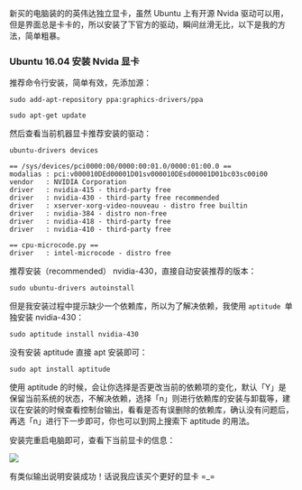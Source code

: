 新买的电脑装的的英伟达独立显卡，虽然 Ubuntu 上有开源 Nvida 驱动可以用，但是界面总是卡卡的，所以安装了下官方的驱动，瞬间丝滑无比，以下是我的方法，简单粗暴。

### Ubuntu 16.04 安装 Nvida 显卡

推荐命令行安装，简单有效，先添加源：

```shell
sudo add-apt-repository ppa:graphics-drivers/ppa

sudo apt-get update
```

然后查看当前机器显卡推荐安装的驱动：

```shell
ubuntu-drivers devices

== /sys/devices/pci0000:00/0000:00:01.0/0000:01:00.0 ==
modalias : pci:v000010DEd00001D01sv000010DEsd00001D01bc03sc00i00
vendor   : NVIDIA Corporation
driver   : nvidia-415 - third-party free
driver   : nvidia-430 - third-party free recommended
driver   : xserver-xorg-video-nouveau - distro free builtin
driver   : nvidia-384 - distro non-free
driver   : nvidia-418 - third-party free
driver   : nvidia-410 - third-party free

== cpu-microcode.py ==
driver   : intel-microcode - distro free
```

推荐安装（recommended） nvidia-430，直接自动安装推荐的版本：

```shell
sudo ubuntu-drivers autoinstall
```

但是我安装过程中提示缺少一个依赖库，所以为了解决依赖，我使用 `aptitude `单独安装 nvidia-430：

```shell
sudo aptitude install nvidia-430
```

没有安装 aptitude 直接 apt 安装即可：

```shell
sudo apt install aptitude
```

使用 aptitude 的时候，会让你选择是否更改当前的依赖项的变化，默认「Y」是保留当前系统的状态，不解决依赖，选择「n」则进行依赖库的安装与卸载等，建议在安装的时候查看控制台输出，看看是否有误删除的依赖库，确认没有问题后，再选「n」进行下一步即可，你也可以到网上搜索下 aptitude 的用法。

安装完重启电脑即可，查看下当前显卡的信息：

![](https://dlonng.oss-cn-shenzhen.aliyuncs.com/blog/nvida-smi.png)

有类似输出说明安装成功！话说我应该买个更好的显卡 =_=